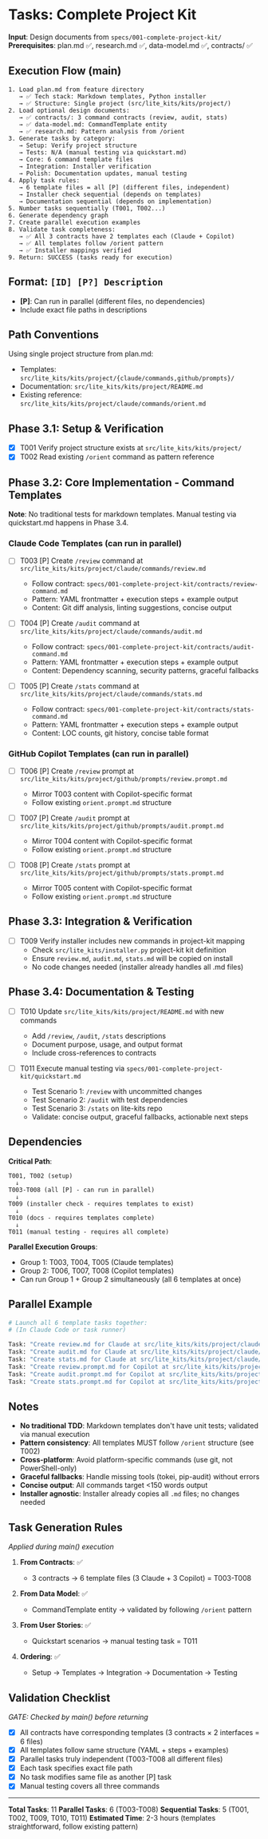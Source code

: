 # Tasks: Complete Project Kit

**Input**: Design documents from `specs/001-complete-project-kit/`
**Prerequisites**: plan.md ✅, research.md ✅, data-model.md ✅, contracts/ ✅

## Execution Flow (main)
```
1. Load plan.md from feature directory
   → ✅ Tech stack: Markdown templates, Python installer
   → ✅ Structure: Single project (src/lite_kits/kits/project/)
2. Load optional design documents:
   → ✅ contracts/: 3 command contracts (review, audit, stats)
   → ✅ data-model.md: CommandTemplate entity
   → ✅ research.md: Pattern analysis from /orient
3. Generate tasks by category:
   → Setup: Verify project structure
   → Tests: N/A (manual testing via quickstart.md)
   → Core: 6 command template files
   → Integration: Installer verification
   → Polish: Documentation updates, manual testing
4. Apply task rules:
   → 6 template files = all [P] (different files, independent)
   → Installer check sequential (depends on templates)
   → Documentation sequential (depends on implementation)
5. Number tasks sequentially (T001, T002...)
6. Generate dependency graph
7. Create parallel execution examples
8. Validate task completeness:
   → ✅ All 3 contracts have 2 templates each (Claude + Copilot)
   → ✅ All templates follow /orient pattern
   → ✅ Installer mappings verified
9. Return: SUCCESS (tasks ready for execution)
```

## Format: `[ID] [P?] Description`
- **[P]**: Can run in parallel (different files, no dependencies)
- Include exact file paths in descriptions

## Path Conventions
Using single project structure from plan.md:
- Templates: `src/lite_kits/kits/project/{claude/commands,github/prompts}/`
- Documentation: `src/lite_kits/kits/project/README.md`
- Existing reference: `src/lite_kits/kits/project/claude/commands/orient.md`

## Phase 3.1: Setup & Verification
- [x] T001 Verify project structure exists at `src/lite_kits/kits/project/`
- [x] T002 Read existing `/orient` command as pattern reference

## Phase 3.2: Core Implementation - Command Templates

**Note**: No traditional tests for markdown templates. Manual testing via quickstart.md happens in Phase 3.4.

### Claude Code Templates (can run in parallel)
- [ ] T003 [P] Create `/review` command at `src/lite_kits/kits/project/claude/commands/review.md`
  - Follow contract: `specs/001-complete-project-kit/contracts/review-command.md`
  - Pattern: YAML frontmatter + execution steps + example output
  - Content: Git diff analysis, linting suggestions, concise output

- [ ] T004 [P] Create `/audit` command at `src/lite_kits/kits/project/claude/commands/audit.md`
  - Follow contract: `specs/001-complete-project-kit/contracts/audit-command.md`
  - Pattern: YAML frontmatter + execution steps + example output
  - Content: Dependency scanning, security patterns, graceful fallbacks

- [ ] T005 [P] Create `/stats` command at `src/lite_kits/kits/project/claude/commands/stats.md`
  - Follow contract: `specs/001-complete-project-kit/contracts/stats-command.md`
  - Pattern: YAML frontmatter + execution steps + example output
  - Content: LOC counts, git history, concise table format

### GitHub Copilot Templates (can run in parallel)
- [ ] T006 [P] Create `/review` prompt at `src/lite_kits/kits/project/github/prompts/review.prompt.md`
  - Mirror T003 content with Copilot-specific format
  - Follow existing `orient.prompt.md` structure

- [ ] T007 [P] Create `/audit` prompt at `src/lite_kits/kits/project/github/prompts/audit.prompt.md`
  - Mirror T004 content with Copilot-specific format
  - Follow existing `orient.prompt.md` structure

- [ ] T008 [P] Create `/stats` prompt at `src/lite_kits/kits/project/github/prompts/stats.prompt.md`
  - Mirror T005 content with Copilot-specific format
  - Follow existing `orient.prompt.md` structure

## Phase 3.3: Integration & Verification
- [ ] T009 Verify installer includes new commands in project-kit mapping
  - Check `src/lite_kits/installer.py` project-kit kit definition
  - Ensure `review.md`, `audit.md`, `stats.md` will be copied on install
  - No code changes needed (installer already handles all .md files)

## Phase 3.4: Documentation & Testing
- [ ] T010 Update `src/lite_kits/kits/project/README.md` with new commands
  - Add `/review`, `/audit`, `/stats` descriptions
  - Document purpose, usage, and output format
  - Include cross-references to contracts

- [ ] T011 Execute manual testing via `specs/001-complete-project-kit/quickstart.md`
  - Test Scenario 1: `/review` with uncommitted changes
  - Test Scenario 2: `/audit` with test dependencies
  - Test Scenario 3: `/stats` on lite-kits repo
  - Validate: concise output, graceful fallbacks, actionable next steps

## Dependencies

**Critical Path**:
```
T001, T002 (setup)
  ↓
T003-T008 (all [P] - can run in parallel)
  ↓
T009 (installer check - requires templates to exist)
  ↓
T010 (docs - requires templates complete)
  ↓
T011 (manual testing - requires all complete)
```

**Parallel Execution Groups**:
- Group 1: T003, T004, T005 (Claude templates)
- Group 2: T006, T007, T008 (Copilot templates)
- Can run Group 1 + Group 2 simultaneously (all 6 templates at once)

## Parallel Example

```bash
# Launch all 6 template tasks together:
# (In Claude Code or task runner)

Task: "Create review.md for Claude at src/lite_kits/kits/project/claude/commands/review.md following contracts/review-command.md"
Task: "Create audit.md for Claude at src/lite_kits/kits/project/claude/commands/audit.md following contracts/audit-command.md"
Task: "Create stats.md for Claude at src/lite_kits/kits/project/claude/commands/stats.md following contracts/stats-command.md"
Task: "Create review.prompt.md for Copilot at src/lite_kits/kits/project/github/prompts/review.prompt.md"
Task: "Create audit.prompt.md for Copilot at src/lite_kits/kits/project/github/prompts/audit.prompt.md"
Task: "Create stats.prompt.md for Copilot at src/lite_kits/kits/project/github/prompts/stats.prompt.md"
```

## Notes

- **No traditional TDD**: Markdown templates don't have unit tests; validated via manual execution
- **Pattern consistency**: All templates MUST follow `/orient` structure (see T002)
- **Cross-platform**: Avoid platform-specific commands (use git, not PowerShell-only)
- **Graceful fallbacks**: Handle missing tools (tokei, pip-audit) without errors
- **Concise output**: All commands target <150 words output
- **Installer agnostic**: Installer already copies all `.md` files; no changes needed

## Task Generation Rules
*Applied during main() execution*

1. **From Contracts**: ✅
   - 3 contracts → 6 template files (3 Claude + 3 Copilot) = T003-T008

2. **From Data Model**: ✅
   - CommandTemplate entity → validated by following `/orient` pattern

3. **From User Stories**: ✅
   - Quickstart scenarios → manual testing task = T011

4. **Ordering**: ✅
   - Setup → Templates → Integration → Documentation → Testing

## Validation Checklist
*GATE: Checked by main() before returning*

- [x] All contracts have corresponding templates (3 contracts × 2 interfaces = 6 files)
- [x] All templates follow same structure (YAML + steps + examples)
- [x] Parallel tasks truly independent (T003-T008 all different files)
- [x] Each task specifies exact file path
- [x] No task modifies same file as another [P] task
- [x] Manual testing covers all three commands

---

**Total Tasks**: 11
**Parallel Tasks**: 6 (T003-T008)
**Sequential Tasks**: 5 (T001, T002, T009, T010, T011)
**Estimated Time**: 2-3 hours (templates straightforward, follow existing pattern)
